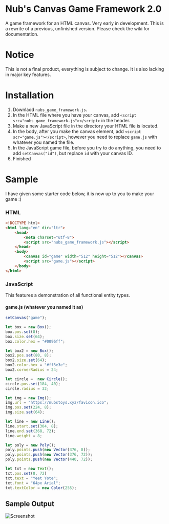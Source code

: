 # Nub's Canvas Game Framework 2.0
A game framework for an HTML canvas. Very early in development. This is a rewrite of a previous, unfinished version. Please check the wiki for documentation.

# Notice
This is not a final product, everything is subject to change. It is also lacking in major key features.

# Installation
1. Downlaod `nubs_game_framework.js`.
2. In the HTML file where you have your canvas, add `<script src="nubs_game_framework.js"></script>` in the header.
3. Make a new JavaScript file in the directory your HTML file is located.
4. In the body, after you make the canvas element, add `<script scr="game.js"></script>`, however you need to replace `game.js` with whatever you named the file.
5. In the JavaScript game file, before you try to do anything, you need to add `setCanvas("id")`, but replace `id` with your canvas ID.
6. Finished

# Sample
I have given some starter code below, it is now up to you to make your game :)
### HTML
```html
<!DOCTYPE html>
<html lang="en" dir="ltr">
    <head>
        <meta charset="utf-8">
        <script src="nubs_game_framework.js"></script>
    </head>
    <body>
        <canvas id="game" width="512" height="512"></canvas>
        <script src="game.js"></script>
    </body>
</html>
```
### JavaScript
This features a demonstration of all functional entity types.
#### game.js (whatever you named it as)
```javascript
setCanvas("game");

let box = new Box();
box.pos.set(8);
box.size.set(64);
box.color.hex = "#0096ff";

let box2 = new Box();
box2.pos.set(80, 8);
box2.size.set(64);
box2.color.hex = "#ff3e3e";
box2.cornerRadius = 24;

let circle =  new Circle();
circle.pos.set(184, 40);
circle.radius = 32;

let img = new Img();
img.url = "https://nubstoys.xyz/favicon.ico";
img.pos.set(224, 8);
img.size.set(64);

let line = new Line();
line.start.set(304, 8);
line.end.set(368, 72);
line.weight = 8;

let poly = new Poly();
poly.points.push(new Vector(376, 8));
poly.points.push(new Vector(376, 72));
poly.points.push(new Vector(440, 72));

let txt = new Text();
txt.pos.set(8, 72)
txt.text = "Yeet Yote";
txt.font = "64px Arial";
txt.textColor = new Color(255);
```
## Sample Output
![Screenshot](https://nubstoys.xyz/gfd/example_code.png)
